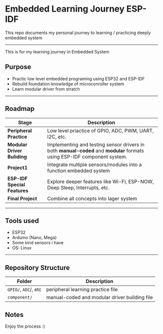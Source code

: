 # Embedded Learning Journey ESP-IDF
This repo documents my personal journey to learning / practicing deeply embedded system

---

This is for my learning journey in Embedded System

## Purpose
- Practic low level embedded programing using ESP32 and ESP-IDF
- Rebuild foundation knowledge of microconroller system
- Learn modular driver from stratch

---

## Roadmap
| Stage | Description|
|-------|------------| 
| **Peripheral Practice** | Low level priactice of GPIO, ADC, PWM, UART, I2C, etc. |
| **Modular Driver Buliding** | Implementing and testing sensor drivers in both **manual-coded** and **modular** formats using ESP-IDF component system. |
| **Project1** | Integrate multiple sensors/modules into a function embedded system |
| **ESP-IDF Special Features** | Explore deeper features like Wi-Fi, ESP-NOW, Deep Sleep, Interrupts, etc. |
| **Final Project** | Combine all concepts into lager system |

---

## Tools used 
- ESP32
- Arduino (Nano, Mega)
- Some kind sensors i have
- OS: Linux

---
## Repository Structure

| Folder | Description |
|--------|-------------|
| `GPIO/`, `ADC`/, etc | peripheral learning practice file |
| `component/` | manual-coded and modular driver building file |

## Notes
Enjoy the process :)


